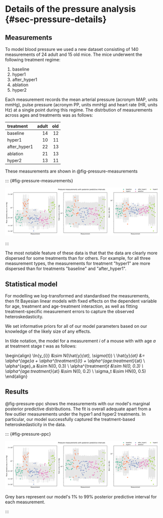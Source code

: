 # Details of the pressure analysis {#sec-pressure-details}

<!-- Like the density analysis, the tortuosity analysis modelled the architecture dataset. -->

## Measurements

To model blood pressure we used a new dataset consisting of 140 measurements of 24 adult and 15 old mice. The mice underwent the following treatment regime:

1. baseline
2. hyper1
3. after_hyper1
4. ablation
5. hyper2

Each measurement records the mean arterial pressure (acronym MAP, units mmHg), pulse pressure (acronym PP, units mmHg) and heart rate (HR, units Hz) at a single point during this regime. The distrbution of measurements across ages and treatments was as follows:

| treatment    |   adult |   old |
|:-------------|--------:|------:|
| baseline     |      14 |    12 |
| hyper1       |      10 |    11 |
| after_hyper1 |      22 |    13 |
| ablation     |      21 |    13 |
| hyper2       |      13 |    11 |

These measurements are shown in @fig-pressure-measurements

::: {#fig-pressure-measurements}

![](../plots/pressure-data.svg)

:::

The most notable feature of these data is that that the data are clearly more dispersed for some treatments than for others. For example, for all three measurement types, the measurements for treatment "hyper1" are more dispersed than for treatments "baseline" and "after_hyper1".

## Statistical model

For modelling we log-transformed and standardised the measurements, then fit Bayesian linear models with fixed effects on the dependent variable for age, treatment and age-treatment interaction, as well as fitting treatment-specific measurement errors to capture the observed heteroskedasticity. 

We set informative priors for all of our model parameters based on our knowledge of the likely size of any effects.

In tilde notation, the model for a measurement $i$ of a mouse with with age $a$ at treatment stage $t$ was as follows:

\begin{align}
\ln{y_{i}} &\sim N(\hat{y}_{at}, \sigma_{t}) \\
\hat{y}_{at} &= \alpha^{age}_a + \alpha^{treatment}_{t} + 
\alpha^{age:treatment}_{at} \\
\alpha^{age}_a &\sim N(0, 0.3) \\
\alpha^{treatment}_t &\sim N(0, 0.3) \\
\alpha^{age:treatment}_{at} &\sim N(0, 0.2) \\
\sigma_t &\sim HN(0, 0.5)
\end{align}

## Results

@fig-pressure-ppc shows the measurements with our model's marginal posterior predictive distributions. The fit is overall adequate apart from a few outlier measurements under the hyper1 and hyper2 treatments. In particular, our model successfully captured the treatment-based heteroskedasticity in the data.

::: {#fig-pressure-ppc}

![](../plots/pressure-ppc.svg)

Grey bars represent our model's 1% to 99% posterior predictive interval for each measurement.

:::
